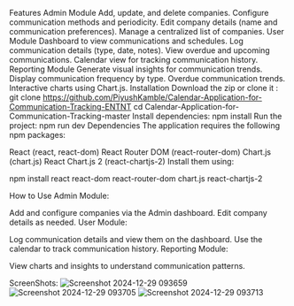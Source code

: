 Features
Admin Module
Add, update, and delete companies.
Configure communication methods and periodicity.
Edit company details (name and communication preferences).
Manage a centralized list of companies.
User Module
Dashboard to view communications and schedules.
Log communication details (type, date, notes).
View overdue and upcoming communications.
Calendar view for tracking communication history.
Reporting Module
Generate visual insights for communication trends.
Display communication frequency by type.
Overdue communication trends.
Interactive charts using Chart.js.
Installation
Download the zip or clone it :
git clone https://github.com/PiyushKamble/Calendar-Application-for-Communication-Tracking-ENTNT
cd Calendar-Application-for-Communication-Tracking-master
Install dependencies:
npm install
Run the project:
npm run dev
Dependencies
The application requires the following npm packages:

React (react, react-dom)
React Router DOM (react-router-dom)
Chart.js (chart.js)
React Chart.js 2 (react-chartjs-2)
Install them using:

npm install react react-dom react-router-dom chart.js react-chartjs-2


How to Use
Admin Module:

Add and configure companies via the Admin dashboard.
Edit company details as needed.
User Module:

Log communication details and view them on the dashboard.
Use the calendar to track communication history.
Reporting Module:

View charts and insights to understand communication patterns.


ScreenShots:
![Screenshot 2024-12-29 093659](https://github.com/user-attachments/assets/0bc0e9f4-0b65-4f69-a66a-a16a2716b741)
![Screenshot 2024-12-29 093705](https://github.com/user-attachments/assets/2362da92-10bf-48a8-b0ae-07053dd3818a)
![Screenshot 2024-12-29 093713](https://github.com/user-attachments/assets/c574d8bf-4da4-41cd-8a1f-595539a22ae3)
